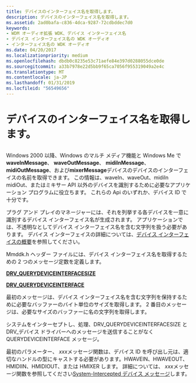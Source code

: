 ```yaml
---
title: デバイスのインターフェイス名を取得します。
description: デバイスのインターフェイス名を取得します。
ms.assetid: 2ad0bafa-c836-4dca-9287-72cdbddec7d0
keywords:
- WDM オーディオ拡張 WDK、デバイス インターフェイス名
- デバイス インターフェイス名の WDK オーディオ
- インターフェイス名の WDK オーディオ
ms.date: 04/20/2017
ms.localizationpriority: medium
ms.openlocfilehash: dbdb0c8235e53c71aefe84e397d0288055dce0de
ms.sourcegitcommit: a33b7978e22d5bb9f65ca7056f955319049a2e4c
ms.translationtype: MT
ms.contentlocale: ja-JP
ms.lasthandoff: 01/31/2019
ms.locfileid: "56549656"
---
```

# <a name="obtaining-a-device-interface-name"></a>デバイスのインターフェイス名を取得します。


## <span id="obtaining_a_device_interface_name"></span><span id="OBTAINING_A_DEVICE_INTERFACE_NAME"></span>


Windows 2000 以降、Windows のマルチ メディア機能と Windows Me で**waveInMessage**、 **waveOutMessage**、 **midiInMessage**、 **midiOutMessage**、および**mixerMessage**デバイスのデバイスのインターフェイスの名前を取得できます。 この情報は、waveIn、waveOut、midiIn midiOut、またはミキサー API 以外のデバイスを識別するために必要なアプリケーション プログラムに役立ちます。 これらの Api のいずれか、デバイス ID で十分です。

プラグ アンド プレイのマネージャーには、それを列挙する各デバイスを一意に識別するデバイス インターフェイス名が生成されます。 アプリケーションでは、不透明なとしてデバイス インターフェイス名を含む文字列を扱う必要があります。 デバイス インターフェイスの詳細については、[デバイス インターフェイスの概要](https://msdn.microsoft.com/library/windows/hardware/ff549460)を参照してください。

Mmddk.h ヘッダー ファイルには、デバイス インターフェイス名を取得するための 2 つのメッセージ定数を定義します。

[**DRV\_QUERYDEVICEINTERFACESIZE**](https://msdn.microsoft.com/library/windows/hardware/ff536364)

[**DRV\_QUERYDEVICEINTERFACE**](https://msdn.microsoft.com/library/windows/hardware/ff536363)

最初のメッセージは、デバイス インターフェイス名を含む文字列を保持するために必要なバッファーのバイト単位のサイズを取得します。 2 番目のメッセージは、必要なサイズのバッファーに名の文字列を取得します。

システムをインターセプトし、処理、DRV\_QUERYDEVICEINTERFACESIZE と DRV\_デバイス ドライバーへのメッセージを送信することがなく QUERYDEVICEINTERFACE メッセージ。

最初のパラメーター、 *xxx*メッセージ関数は、デバイス ID を呼び出し元は、適切なハンドルの型にキャストする必要があります。HWAVEIN、HWAVEOUT、HMIDIIN、HMIDIOUT、または HMIXER します。 詳細については、 *xxx*メッセージ関数を参照してください[System-Intercepted デバイス メッセージ](system-intercepted-device-messages.md)します。

 

 




